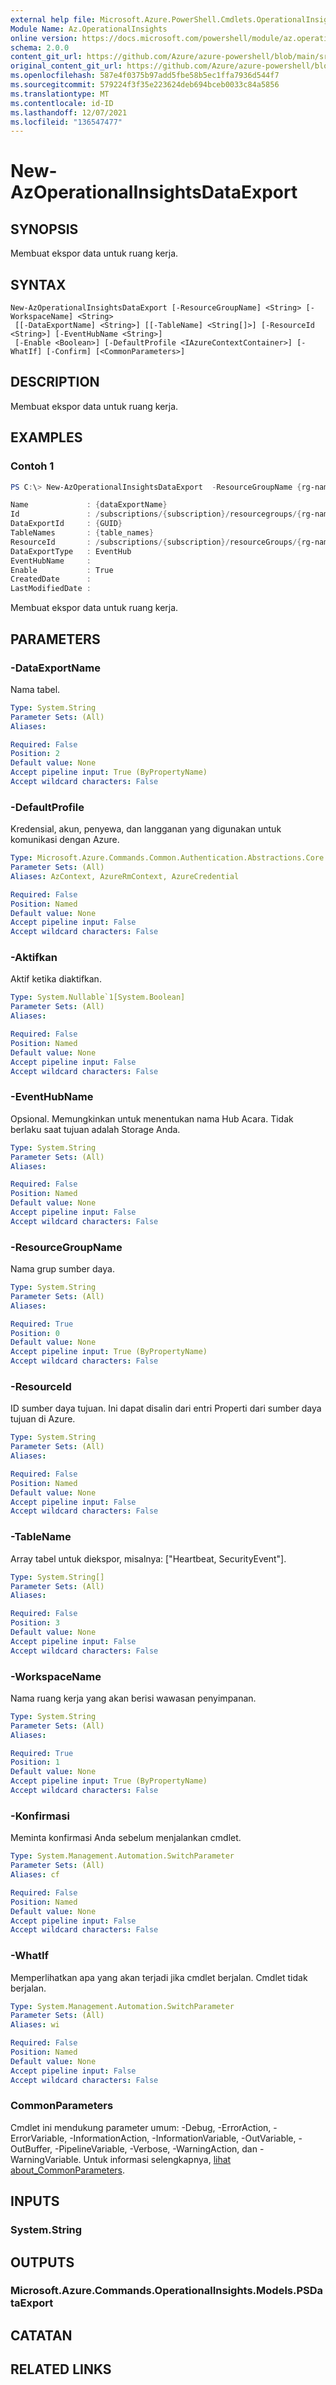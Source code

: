 ```yaml
---
external help file: Microsoft.Azure.PowerShell.Cmdlets.OperationalInsights.dll-Help.xml
Module Name: Az.OperationalInsights
online version: https://docs.microsoft.com/powershell/module/az.operationalinsights/new-azoperationalinsightsdataexport
schema: 2.0.0
content_git_url: https://github.com/Azure/azure-powershell/blob/main/src/OperationalInsights/OperationalInsights/help/New-AzOperationalInsightsDataExport.md
original_content_git_url: https://github.com/Azure/azure-powershell/blob/main/src/OperationalInsights/OperationalInsights/help/New-AzOperationalInsightsDataExport.md
ms.openlocfilehash: 587e4f0375b97add5fbe58b5ec1ffa7936d544f7
ms.sourcegitcommit: 579224f3f35e223624deb694bceb0033c84a5856
ms.translationtype: MT
ms.contentlocale: id-ID
ms.lasthandoff: 12/07/2021
ms.locfileid: "136547477"
---
```

# New-AzOperationalInsightsDataExport

## SYNOPSIS
Membuat ekspor data untuk ruang kerja.

## SYNTAX

```
New-AzOperationalInsightsDataExport [-ResourceGroupName] <String> [-WorkspaceName] <String>
 [[-DataExportName] <String>] [[-TableName] <String[]>] [-ResourceId <String>] [-EventHubName <String>]
 [-Enable <Boolean>] [-DefaultProfile <IAzureContextContainer>] [-WhatIf] [-Confirm] [<CommonParameters>]
```

## DESCRIPTION
Membuat ekspor data untuk ruang kerja.

## EXAMPLES

### Contoh 1
```powershell
PS C:\> New-AzOperationalInsightsDataExport  -ResourceGroupName {rg-name} -WorkspaceName {workspace-name} -DataExportName {dataExportName} -TableNames {table_names} -ResourceId {resource}

Name             : {dataExportName}
Id               : /subscriptions/{subscription}/resourcegroups/{rg-name}/providers/microsoft.operationalinsights/workspaces/{workspace-name}/dataexports/{dataExportName}
DataExportId     : {GUID}
TableNames       : {table_names}
ResourceId       : /subscriptions/{subscription}/resourceGroups/{rg-name}/providers/Microsoft.EventHub/namespaces/{eventHub_namespace}
DataExportType   : EventHub
EventHubName     :
Enable           : True
CreatedDate      : 
LastModifiedDate :
```

Membuat ekspor data untuk ruang kerja.

## PARAMETERS

### -DataExportName
Nama tabel.

```yaml
Type: System.String
Parameter Sets: (All)
Aliases:

Required: False
Position: 2
Default value: None
Accept pipeline input: True (ByPropertyName)
Accept wildcard characters: False
```

### -DefaultProfile
Kredensial, akun, penyewa, dan langganan yang digunakan untuk komunikasi dengan Azure.

```yaml
Type: Microsoft.Azure.Commands.Common.Authentication.Abstractions.Core.IAzureContextContainer
Parameter Sets: (All)
Aliases: AzContext, AzureRmContext, AzureCredential

Required: False
Position: Named
Default value: None
Accept pipeline input: False
Accept wildcard characters: False
```

### -Aktifkan
Aktif ketika diaktifkan.

```yaml
Type: System.Nullable`1[System.Boolean]
Parameter Sets: (All)
Aliases:

Required: False
Position: Named
Default value: None
Accept pipeline input: False
Accept wildcard characters: False
```

### -EventHubName
Opsional.
Memungkinkan untuk menentukan nama Hub Acara.
Tidak berlaku saat tujuan adalah Storage Anda.

```yaml
Type: System.String
Parameter Sets: (All)
Aliases:

Required: False
Position: Named
Default value: None
Accept pipeline input: False
Accept wildcard characters: False
```

### -ResourceGroupName
Nama grup sumber daya.

```yaml
Type: System.String
Parameter Sets: (All)
Aliases:

Required: True
Position: 0
Default value: None
Accept pipeline input: True (ByPropertyName)
Accept wildcard characters: False
```

### -ResourceId
ID sumber daya tujuan.
Ini dapat disalin dari entri Properti dari sumber daya tujuan di Azure.

```yaml
Type: System.String
Parameter Sets: (All)
Aliases:

Required: False
Position: Named
Default value: None
Accept pipeline input: False
Accept wildcard characters: False
```

### -TableName
Array tabel untuk diekspor, misalnya: ["Heartbeat, SecurityEvent"].

```yaml
Type: System.String[]
Parameter Sets: (All)
Aliases:

Required: False
Position: 3
Default value: None
Accept pipeline input: False
Accept wildcard characters: False
```

### -WorkspaceName
Nama ruang kerja yang akan berisi wawasan penyimpanan.

```yaml
Type: System.String
Parameter Sets: (All)
Aliases:

Required: True
Position: 1
Default value: None
Accept pipeline input: True (ByPropertyName)
Accept wildcard characters: False
```

### -Konfirmasi
Meminta konfirmasi Anda sebelum menjalankan cmdlet.

```yaml
Type: System.Management.Automation.SwitchParameter
Parameter Sets: (All)
Aliases: cf

Required: False
Position: Named
Default value: None
Accept pipeline input: False
Accept wildcard characters: False
```

### -WhatIf
Memperlihatkan apa yang akan terjadi jika cmdlet berjalan.
Cmdlet tidak berjalan.

```yaml
Type: System.Management.Automation.SwitchParameter
Parameter Sets: (All)
Aliases: wi

Required: False
Position: Named
Default value: None
Accept pipeline input: False
Accept wildcard characters: False
```

### CommonParameters
Cmdlet ini mendukung parameter umum: -Debug, -ErrorAction, -ErrorVariable, -InformationAction, -InformationVariable, -OutVariable, -OutBuffer, -PipelineVariable, -Verbose, -WarningAction, dan -WarningVariable. Untuk informasi selengkapnya, [lihat about_CommonParameters](http://go.microsoft.com/fwlink/?LinkID=113216).

## INPUTS

### System.String

## OUTPUTS

### Microsoft.Azure.Commands.OperationalInsights.Models.PSDataExport

## CATATAN

## RELATED LINKS
